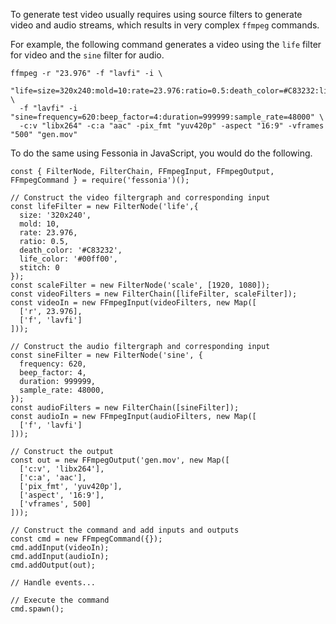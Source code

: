 To generate test video usually requires using source filters to generate
video and audio streams, which results in very complex `ffmpeg` commands.

For example, the following command generates a video using the `life`
filter for video and the `sine` filter for audio.

```{bash}
ffmpeg -r "23.976" -f "lavfi" -i \
  "life=size=320x240:mold=10:rate=23.976:ratio=0.5:death_color=#C83232:life_color=#00ff00:stitch=0,scale=1920:1080" \
  -f "lavfi" -i "sine=frequency=620:beep_factor=4:duration=999999:sample_rate=48000" \
  -c:v "libx264" -c:a "aac" -pix_fmt "yuv420p" -aspect "16:9" -vframes "500" "gen.mov"
```

To do the same using Fessonia in JavaScript, you would do the following.

```{javascript}
const { FilterNode, FilterChain, FFmpegInput, FFmpegOutput, FFmpegCommand } = require('fessonia')();

// Construct the video filtergraph and corresponding input
const lifeFilter = new FilterNode('life',{
  size: '320x240',
  mold: 10,
  rate: 23.976,
  ratio: 0.5,
  death_color: '#C83232',
  life_color: '#00ff00',
  stitch: 0
});
const scaleFilter = new FilterNode('scale', [1920, 1080]);
const videoFilters = new FilterChain([lifeFilter, scaleFilter]);
const videoIn = new FFmpegInput(videoFilters, new Map([
  ['r', 23.976],
  ['f', 'lavfi']
]));

// Construct the audio filtergraph and corresponding input
const sineFilter = new FilterNode('sine', {
  frequency: 620,
  beep_factor: 4,
  duration: 999999,
  sample_rate: 48000,
});
const audioFilters = new FilterChain([sineFilter]);
const audioIn = new FFmpegInput(audioFilters, new Map([
  ['f', 'lavfi']
]));

// Construct the output
const out = new FFmpegOutput('gen.mov', new Map([
  ['c:v', 'libx264'],
  ['c:a', 'aac'],
  ['pix_fmt', 'yuv420p'],
  ['aspect', '16:9'],
  ['vframes', 500]
]));

// Construct the command and add inputs and outputs
const cmd = new FFmpegCommand({});
cmd.addInput(videoIn);
cmd.addInput(audioIn);
cmd.addOutput(out);

// Handle events...

// Execute the command
cmd.spawn();
```
